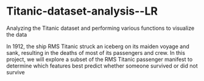 # Titanic-dataset-analysis--LR
Analyzing the Titanic dataset and performing various functions to visualize the data 



In 1912, the ship RMS Titanic struck an iceberg on its maiden voyage and sank, resulting in the deaths of most of its passengers and crew.
In this  project, we will explore a subset of the RMS Titanic passenger manifest to determine which features best predict whether someone survived or did not survive
